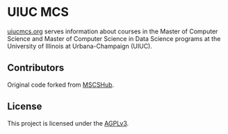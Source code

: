 # UIUC MCS

[uiucmcs.org](https://uiucmcs.org) serves information about courses in the Master of Computer Science and Master of Computer Science in Data Science programs at the University of Illinois at Urbana-Champaign (UIUC).

## Contributors

Original code forked from [MSCSHub](https://github.com/MSCSHub/MSCSHub).

## License

This project is licensed under the [AGPLv3](https://www.gnu.org/licenses/agpl-3.0.html).
